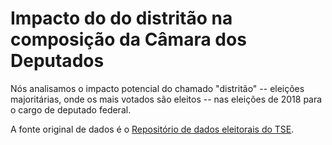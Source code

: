 # Impacto do do distritão na composição da Câmara dos Deputados

Nós analisamos o impacto potencial do chamado "distritão" -- eleições majoritárias, onde os mais votados são eleitos --
nas eleições de 2018 para o cargo de deputado federal.

A fonte original de dados é o [Repositório de dados eleitorais do TSE](https://www.tse.jus.br/eleicoes/estatisticas/repositorio-de-dados-eleitorais-1).